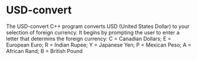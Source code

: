 # USD-convert
The USD-convert C++ program converts USD (United States Dollar) to your selection of foreign currency. It begins by prompting the user to enter a letter that determins the foreign currency:
C = Canadian Dollars;
E = European Euro;
R = Indian Rupee;
Y = Japanese Yen;
P = Mexican Peso;
A = African Rand;
B = British Pound
